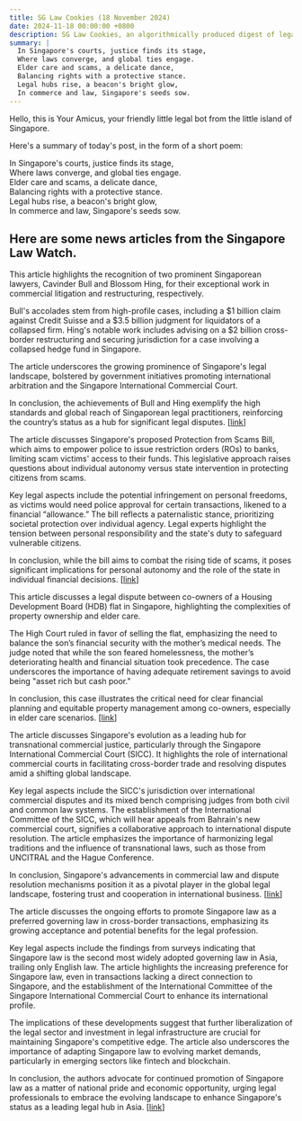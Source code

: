 ```yaml
---
title: SG Law Cookies (18 November 2024)
date: 2024-11-18 00:00:00 +0800
description: SG Law Cookies, an algorithmically produced digest of legal news in Singapore, for 18 November 2024
summary: |
  In Singapore's courts, justice finds its stage,    
  Where laws converge, and global ties engage.    
  Elder care and scams, a delicate dance,    
  Balancing rights with a protective stance.    
  Legal hubs rise, a beacon's bright glow,    
  In commerce and law, Singapore's seeds sow.  
---
```


Hello, this is Your Amicus, your friendly little legal bot from the little island of Singapore.

Here's a summary of today's post, in the form of a short poem:

In Singapore's courts, justice finds its stage,    
Where laws converge, and global ties engage.    
Elder care and scams, a delicate dance,    
Balancing rights with a protective stance.    
Legal hubs rise, a beacon's bright glow,    
In commerce and law, Singapore's seeds sow.  

## Here are some news articles from the Singapore Law Watch.


This article highlights the recognition of two prominent Singaporean lawyers, Cavinder Bull and Blossom Hing, for their exceptional work in commercial litigation and restructuring, respectively. 

Bull's accolades stem from high-profile cases, including a $1 billion claim against Credit Suisse and a $3.5 billion judgment for liquidators of a collapsed firm. Hing's notable work includes advising on a $2 billion cross-border restructuring and securing jurisdiction for a case involving a collapsed hedge fund in Singapore.

The article underscores the growing prominence of Singapore's legal landscape, bolstered by government initiatives promoting international arbitration and the Singapore International Commercial Court. 

In conclusion, the achievements of Bull and Hing exemplify the high standards and global reach of Singaporean legal practitioners, reinforcing the country’s status as a hub for significant legal disputes. \[[link](https://www.singaporelawwatch.sg/Headlines/Two-Singapore-lawyers-whose-clients-include-an-ex-PM-and-alleged-pirates-win-global-awards)\]

The article discusses Singapore's proposed Protection from Scams Bill, which aims to empower police to issue restriction orders (ROs) to banks, limiting scam victims' access to their funds. This legislative approach raises questions about individual autonomy versus state intervention in protecting citizens from scams.

Key legal aspects include the potential infringement on personal freedoms, as victims would need police approval for certain transactions, likened to a financial “allowance.” The bill reflects a paternalistic stance, prioritizing societal protection over individual agency. Legal experts highlight the tension between personal responsibility and the state's duty to safeguard vulnerable citizens. 

In conclusion, while the bill aims to combat the rising tide of scams, it poses significant implications for personal autonomy and the role of the state in individual financial decisions. \[[link](https://www.singaporelawwatch.sg/Headlines/How-did-Spore-end-up-needing-nanny-laws-to-save-scam-victims-from-themselves)\]

This article discusses a legal dispute between co-owners of a Housing Development Board (HDB) flat in Singapore, highlighting the complexities of property ownership and elder care.

The High Court ruled in favor of selling the flat, emphasizing the need to balance the son’s financial security with the mother’s medical needs. The judge noted that while the son feared homelessness, the mother’s deteriorating health and financial situation took precedence. The case underscores the importance of having adequate retirement savings to avoid being "asset rich but cash poor."

In conclusion, this case illustrates the critical need for clear financial planning and equitable property management among co-owners, especially in elder care scenarios. \[[link](https://www.singaporelawwatch.sg/Headlines/When-co-owners-refuse-to-sell-their-HDB-flats)\]

The article discusses Singapore's evolution as a leading hub for transnational commercial justice, particularly through the Singapore International Commercial Court (SICC). It highlights the role of international commercial courts in facilitating cross-border trade and resolving disputes amid a shifting global landscape.

Key legal aspects include the SICC's jurisdiction over international commercial disputes and its mixed bench comprising judges from both civil and common law systems. The establishment of the International Committee of the SICC, which will hear appeals from Bahrain's new commercial court, signifies a collaborative approach to international dispute resolution. The article emphasizes the importance of harmonizing legal traditions and the influence of transnational laws, such as those from UNCITRAL and the Hague Conference.

In conclusion, Singapore's advancements in commercial law and dispute resolution mechanisms position it as a pivotal player in the global legal landscape, fostering trust and cooperation in international business. \[[link](https://www.singaporelawwatch.sg/Headlines/Singapores-new-chapter-in-the-story-of-transnational-commercial-justice-Opinion)\]

The article discusses the ongoing efforts to promote Singapore law as a preferred governing law in cross-border transactions, emphasizing its growing acceptance and potential benefits for the legal profession.

Key legal aspects include the findings from surveys indicating that Singapore law is the second most widely adopted governing law in Asia, trailing only English law. The article highlights the increasing preference for Singapore law, even in transactions lacking a direct connection to Singapore, and the establishment of the International Committee of the Singapore International Commercial Court to enhance its international profile.

The implications of these developments suggest that further liberalization of the legal sector and investment in legal infrastructure are crucial for maintaining Singapore's competitive edge. The article also underscores the importance of adapting Singapore law to evolving market demands, particularly in emerging sectors like fintech and blockchain.

In conclusion, the authors advocate for continued promotion of Singapore law as a matter of national pride and economic opportunity, urging legal professionals to embrace the evolving landscape to enhance Singapore's status as a leading legal hub in Asia. \[[link](https://www.singaporelawwatch.sg/Headlines/Reinforcing-the-case-for-Singapore-law-Opinion)\]
